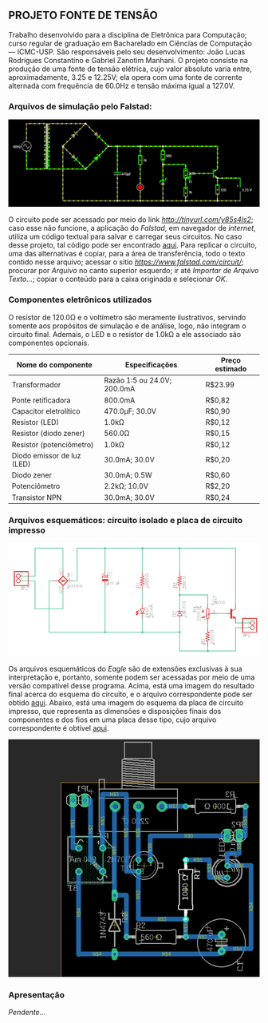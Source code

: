 ## PROJETO FONTE DE TENSÃO

Trabalho desenvolvido para a disciplina de Eletrônica para Computação; curso regular de graduação em Bacharelado em Ciências de Computação — ICMC-USP. São responsáveis pelo seu desenvolvimento: João Lucas Rodrigues Constantino e Gabriel Zanotim Manhani. O projeto consiste na produção de uma fonte de tensão elétrica, cujo valor absoluto varia entre, aproximadamente, 3.25 e 12.25V; ela opera com uma fonte de corrente alternada com frequência de 60.0Hz e tensão máxima igual a 127.0V.

### Arquivos de simulação pelo Falstad:
![Diagrama](falstad-anim.gif)

O circuito pode ser acessado por meio do link *http://tinyurl.com/y85s4ls2*; caso esse não funcione, a aplicação do *Falstad*, em navegador de *internet*, utiliza um código textual para salvar e carregar seus circuitos. No caso desse projeto, tal código pode ser encontrado [aqui](falstad-code.txt). Para replicar o circuito, uma das alternativas é copiar, para a área de transferência, todo o texto contido nesse arquivo; acessar o sítio *https://www.falstad.com/circuit/*; procurar por *Arquivo* no canto superior esquerdo; ir até *Importar de Arquivo Texto...*; copiar o conteúdo para a caixa originada e selecionar *OK*.

### Componentes eletrônicos utilizados

O resistor de 120.0Ω e o voltímetro são meramente ilustrativos, servindo somente aos propósitos de simulação e de análise, logo, não integram o circuito final. Ademais, o LED e o resistor de 1.0kΩ a ele associado são componentes opcionais.


Nome do componente | Especificações | Preço estimado |
--- | --- | --- |
Transformador | Razão 1:5 ou 24.0V; 200.0mA | R$23.99 |
Ponte retificadora | 800.0mA | R$0,82 |
Capacitor eletrolítico | 470.0µF; 30.0V | R$0,90 |
Resistor (LED) | 1.0kΩ | R$0,12 |
Resistor (diodo zener) | 560.0Ω | R$0,15 |
Resistor (potenciômetro) | 1.0kΩ | R$0,12 |
Diodo emissor de luz (LED) | 30.0mA; 30.0V | R$0,20 |
Diodo zener | 30.0mA; 0.5W | R$0,60 |
Potenciômetro | 2.2kΩ; 10.0V | R$2,20 |
Transistor NPN | 30.0mA; 30.0V | R$0,24 |

### Arquivos esquemáticos: circuito isolado e placa de circuito impresso
![Circuito](eagle-sch-image.PNG)

Os arquivos esquemáticos do *Eagle* são de extensões exclusivas à sua interpretação e, portanto, somente podem ser acessadas por meio de uma versão compatível desse programa. Acima, está uma imagem do resultado final acerca do esquema do circuito, e o arquivo correspondente pode ser obtido [aqui](eagle-schematic-file.sch). Abaixo, está uma imagem do esquema da placa de circuito impresso, que representa as dimensões e disposições finais dos componentes e dos fios em uma placa desse tipo, cujo arquivo correspondente é obtível [aqui](eagle-schematic-file.brd).

![Placa](eagle-brd-image.PNG)

### Apresentação

*Pendente...*
